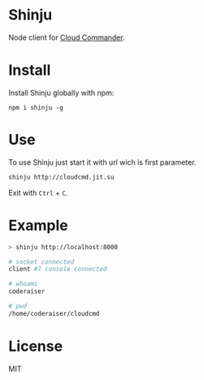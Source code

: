 # Shinju


Node client for [Cloud Commander](http://cloudcmd.io).

# Install

Install Shinju globally with npm:

```
npm i shinju -g
```

# Use
To use Shinju just start it with url wich is first parameter.

```sh
shinju http://cloudcmd.jit.su
```
Exit with `Ctrl` + `C`.

# Example

```sh
> shinju http://localhost:8000

# socket connected
client #7 console connected

# whoami
coderaiser

# pwd
/home/coderaiser/cloudcmd

```

# License

MIT
